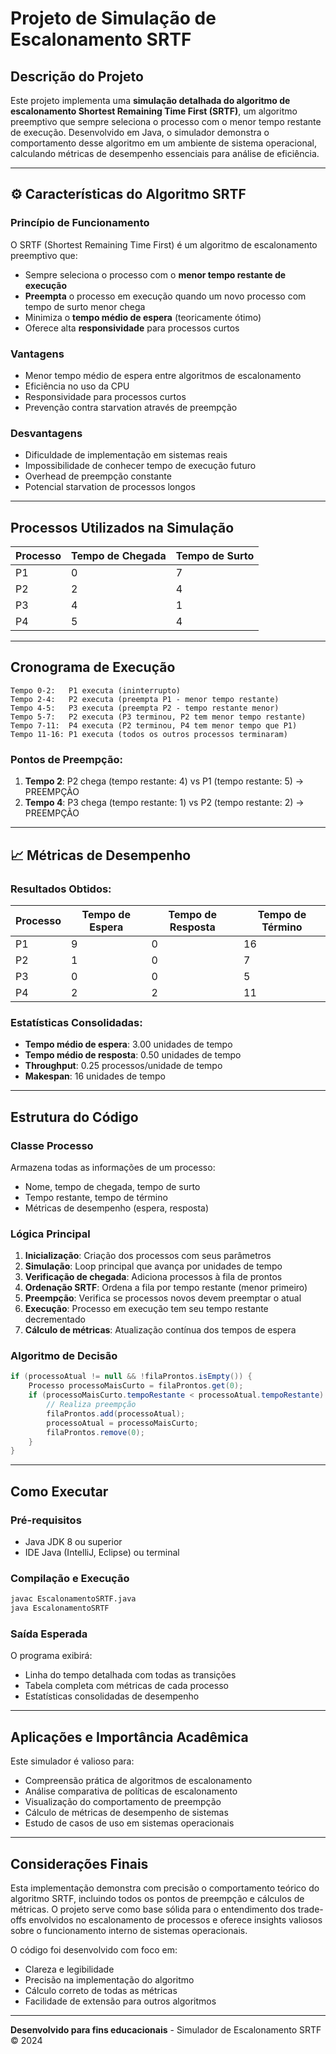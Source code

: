 #  Projeto de Simulação de Escalonamento SRTF

##  Descrição do Projeto

Este projeto implementa uma **simulação detalhada do algoritmo de escalonamento Shortest Remaining Time First (SRTF)**, um algoritmo preemptivo que sempre seleciona o processo com o menor tempo restante de execução. Desenvolvido em Java, o simulador demonstra o comportamento desse algoritmo em um ambiente de sistema operacional, calculando métricas de desempenho essenciais para análise de eficiência.

---

## ⚙ Características do Algoritmo SRTF

### Princípio de Funcionamento
O SRTF (Shortest Remaining Time First) é um algoritmo de escalonamento preemptivo que:
- Sempre seleciona o processo com o **menor tempo restante de execução**
- **Preempta** o processo em execução quando um novo processo com tempo de surto menor chega
- Minimiza o **tempo médio de espera** (teoricamente ótimo)
- Oferece alta **responsividade** para processos curtos

### Vantagens
-  Menor tempo médio de espera entre algoritmos de escalonamento
-  Eficiência no uso da CPU
-  Responsividade para processos curtos
-  Prevenção contra starvation através de preempção

### Desvantagens
-  Dificuldade de implementação em sistemas reais
-  Impossibilidade de conhecer tempo de execução futuro
-  Overhead de preempção constante
-  Potencial starvation de processos longos

---

##  Processos Utilizados na Simulação

| Processo | Tempo de Chegada | Tempo de Surto |
|----------|------------------|----------------|
| P1       | 0                | 7              |
| P2       | 2                | 4              |
| P3       | 4                | 1              |
| P4       | 5                | 4              |

---

##  Cronograma de Execução

```
Tempo 0-2:   P1 executa (ininterrupto)
Tempo 2-4:   P2 executa (preempta P1 - menor tempo restante)
Tempo 4-5:   P3 executa (preempta P2 - tempo restante menor)
Tempo 5-7:   P2 executa (P3 terminou, P2 tem menor tempo restante)
Tempo 7-11:  P4 executa (P2 terminou, P4 tem menor tempo que P1)
Tempo 11-16: P1 executa (todos os outros processos terminaram)
```

### Pontos de Preempção:
1. **Tempo 2**: P2 chega (tempo restante: 4) vs P1 (tempo restante: 5) → PREEMPÇÃO
2. **Tempo 4**: P3 chega (tempo restante: 1) vs P2 (tempo restante: 2) → PREEMPÇÃO

---

## 📈 Métricas de Desempenho

### Resultados Obtidos:

| Processo | Tempo de Espera | Tempo de Resposta | Tempo de Término |
|----------|-----------------|-------------------|------------------|
| P1       | 9               | 0                 | 16               |
| P2       | 1               | 0                 | 7                |
| P3       | 0               | 0                 | 5                |
| P4       | 2               | 2                 | 11               |

### Estatísticas Consolidadas:
- **Tempo médio de espera**: 3.00 unidades de tempo
- **Tempo médio de resposta**: 0.50 unidades de tempo  
- **Throughput**: 0.25 processos/unidade de tempo
- **Makespan**: 16 unidades de tempo

---

##  Estrutura do Código

### Classe Processo
Armazena todas as informações de um processo:
- Nome, tempo de chegada, tempo de surto
- Tempo restante, tempo de término
- Métricas de desempenho (espera, resposta)

### Lógica Principal
1. **Inicialização**: Criação dos processos com seus parâmetros
2. **Simulação**: Loop principal que avança por unidades de tempo
3. **Verificação de chegada**: Adiciona processos à fila de prontos
4. **Ordenação SRTF**: Ordena a fila por tempo restante (menor primeiro)
5. **Preempção**: Verifica se processos novos devem preemptar o atual
6. **Execução**: Processo em execução tem seu tempo restante decrementado
7. **Cálculo de métricas**: Atualização contínua dos tempos de espera

### Algoritmo de Decisão
```java
if (processoAtual != null && !filaProntos.isEmpty()) {
    Processo processoMaisCurto = filaProntos.get(0);
    if (processoMaisCurto.tempoRestante < processoAtual.tempoRestante) {
        // Realiza preempção
        filaProntos.add(processoAtual);
        processoAtual = processoMaisCurto;
        filaProntos.remove(0);
    }
}
```

---

## Como Executar

### Pré-requisitos
- Java JDK 8 ou superior
- IDE Java (IntelliJ, Eclipse) ou terminal

### Compilação e Execução
```bash
javac EscalonamentoSRTF.java
java EscalonamentoSRTF
```

### Saída Esperada
O programa exibirá:
- Linha do tempo detalhada com todas as transições
- Tabela completa com métricas de cada processo
- Estatísticas consolidadas de desempenho

---

##  Aplicações e Importância Acadêmica

Este simulador é valioso para:
- Compreensão prática de algoritmos de escalonamento
- Análise comparativa de políticas de escalonamento
- Visualização do comportamento de preempção
- Cálculo de métricas de desempenho de sistemas
- Estudo de casos de uso em sistemas operacionais

---

##  Considerações Finais

Esta implementação demonstra com precisão o comportamento teórico do algoritmo SRTF, incluindo todos os pontos de preempção e cálculos de métricas. O projeto serve como base sólida para o entendimento dos trade-offs envolvidos no escalonamento de processos e oferece insights valiosos sobre o funcionamento interno de sistemas operacionais.

O código foi desenvolvido com foco em:
- Clareza e legibilidade
- Precisão na implementação do algoritmo
- Cálculo correto de todas as métricas
- Facilidade de extensão para outros algoritmos

---

**Desenvolvido para fins educacionais** - Simulador de Escalonamento SRTF © 2024
